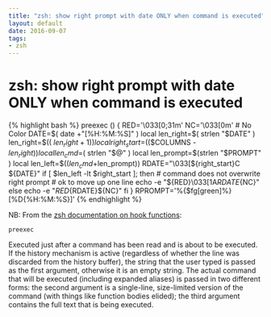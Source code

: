 ```yaml
---
title: "zsh: show right prompt with date ONLY when command is executed"
layout: default
date: 2016-09-07
tags:
- zsh
---
```


# zsh: show right prompt with date ONLY when command is executed


{% highlight bash %}
preexec () {
    RED='\033[0;31m'
    NC='\033[0m' # No Color
    DATE=$( date +"[%H:%M:%S]" )
    local len_right=$( strlen "$DATE" )
    len_right=$(( $len_right+1 ))
    local right_start=$(($COLUMNS - $len_right))
    local len_cmd=$( strlen "$@" )
    local len_prompt=$(strlen "$PROMPT" )
    local len_left=$(($len_cmd+$len_prompt))
    RDATE="\033[${right_start}C ${DATE}"
    if [ $len_left -lt $right_start ]; then
        # command does not overwrite right prompt
        # ok to move up one line
        echo -e "${RED}\033[1A${RDATE}${NC}"
    else
        echo -e "${RED}${RDATE}${NC}"
    fi
}
RPROMPT='%{$fg[green]%}[%D{%H:%M:%S}]'
{% endhighlight %}

NB: From the [zsh documentation on hook functions](http://zsh.sourceforge.net/Doc/Release/Functions.html#Hook-Functions):

`preexec`

Executed just after a command has been read and is about to be executed. If the
history mechanism is active (regardless of whether the line was discarded from
the history buffer), the string that the user typed is passed as the first
argument, otherwise it is an empty string. The actual command that will be
executed (including expanded aliases) is passed in two different forms: the
second argument is a single-line, size-limited version of the command (with
things like function bodies elided); the third argument contains the full text
that is being executed.
